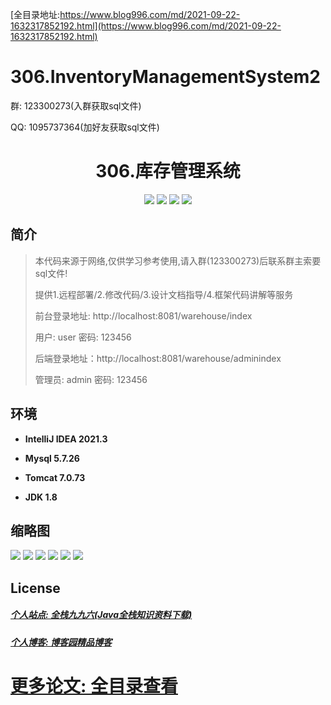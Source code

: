 [全目录地址:https://www.blog996.com/md/2021-09-22-1632317852192.html](https://www.blog996.com/md/2021-09-22-1632317852192.html)
# 306.InventoryManagementSystem2

<p>群: 123300273(入群获取sql文件)</p>
<p>QQ: 1095737364(加好友获取sql文件)</p>

<p><h1 align="center">306.库存管理系统</h1></p>


<p align="center">
	<img src="https://img.shields.io/badge/jdk-1.8-orange.svg"/>
    <img src="https://img.shields.io/badge/springboot-5.x-lightgrey.svg"/>
    <img src="https://img.shields.io/badge/mybatis-5.x-yellow.svg"/>
    <img src="https://img.shields.io/badge/html-3.x-blue.svg"/>
</p>

## 简介

> 本代码来源于网络,仅供学习参考使用,请入群(123300273)后联系群主索要sql文件!
>
> 提供1.远程部署/2.修改代码/3.设计文档指导/4.框架代码讲解等服务
>
> 前台登录地址: http://localhost:8081/warehouse/index
>
> 用户: user 密码: 123456
>
> 后端登录地址：http://localhost:8081/warehouse/adminindex
>
> 管理员: admin   密码: 123456
>

## 环境

- <b>IntelliJ IDEA 2021.3</b>

- <b>Mysql 5.7.26</b>

- <b>Tomcat 7.0.73</b>

- <b>JDK 1.8</b>




## 缩略图

![](https://img2023.cnblogs.com/blog/588112/202311/588112-20231110162344058-1013212562.png)
![](https://img2023.cnblogs.com/blog/588112/202311/588112-20231110162351310-335025694.png)
![](https://img2023.cnblogs.com/blog/588112/202311/588112-20231110162355367-1171929722.png)
![](https://img2023.cnblogs.com/blog/588112/202311/588112-20231110162359350-1096495593.png)
![](https://img2023.cnblogs.com/blog/588112/202311/588112-20231110162403591-340013196.png)
![](https://img2023.cnblogs.com/blog/588112/202311/588112-20231110162408160-1461409929.png)





## License

##### [个人站点: 全栈九九六(Java全栈知识资料下载)](https://www.blog996.com/)
##### [个人博客: 博客园精品博客](https://www.cnblogs.com/yysbolg/)
# [更多论文: 全目录查看](https://www.blog996.com/md/2021-09-22-1632317852192.html)

